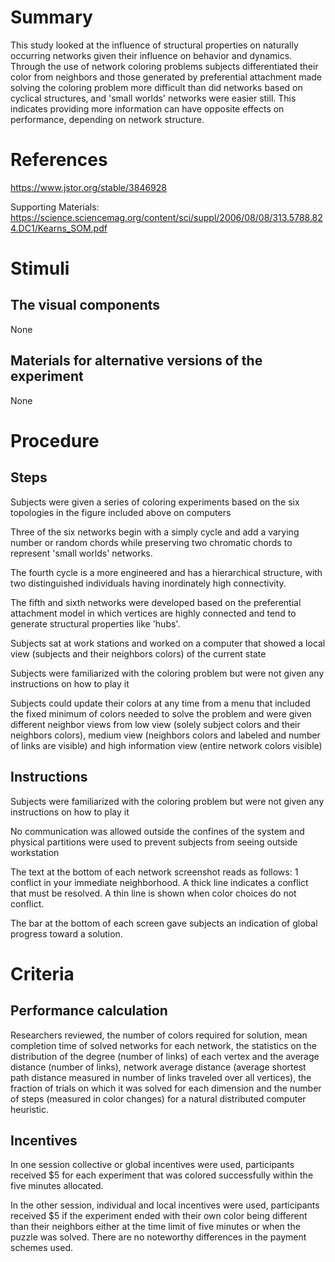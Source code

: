 # Summary
This study looked at the influence of structural properties on naturally occurring networks given their influence on behavior and dynamics. Through the use of network coloring problems subjects differentiated their color from neighbors and those generated by preferential attachment made solving the coloring problem more difficult than did networks based on cyclical structures, and 'small worlds' networks were easier still. This indicates providing more information can have opposite effects on performance, depending on network structure. 


# References
https://www.jstor.org/stable/3846928

Supporting Materials: https://science.sciencemag.org/content/sci/suppl/2006/08/08/313.5788.824.DC1/Kearns_SOM.pdf

# Stimuli
## The visual components
None 

## Materials for alternative versions of the experiment 
None

# Procedure
## Steps

Subjects were given a series of coloring experiments based on the six topologies in the figure included above on computers 

Three of the six networks begin with a simply cycle and add a varying number or random chords while preserving two chromatic chords to represent 'small worlds' networks. 

The fourth cycle is a more engineered and has a hierarchical structure, with two distinguished individuals
 having inordinately high connectivity. 

The fifth and sixth networks were developed based on the preferential attachment model in which vertices are highly connected and  tend to generate structural properties like 'hubs'. 


Subjects sat at work stations and worked on a computer that showed a local view (subjects and their neighbors colors) of the current state

Subjects were familiarized with the coloring problem but were not given any instructions on how to play it 

Subjects could update their colors at any time from a menu that included the fixed minimum of colors needed to solve the problem and were given different neighbor views from low view (solely subject colors and their neighbors colors), medium view (neighbors colors and labeled and number of links are visible) and high information view (entire network colors visible)


## Instructions

Subjects were familiarized with the coloring problem but were not given any instructions on how to play it 

No communication was allowed outside the confines of the system and physical partitions were used to prevent subjects from seeing outside workstation 


The text at the bottom of each network screenshot reads as follows: 1 conflict in your immediate neighborhood. A thick line indicates a conflict that must be resolved. A thin line is shown when color choices do not conflict.

The bar at the bottom of each screen gave subjects an indication of global progress toward a solution.



# Criteria
## Performance calculation

Researchers reviewed, the number of colors required for solution, mean completion time of solved networks for each network, the statistics on the distribution of the degree (number of links) of each vertex and the average distance (number of links), network average distance (average shortest path distance measured in number of links traveled over all vertices),  the fraction of trials on which it was solved for each dimension and the number of steps (measured in color changes) for a natural distributed computer heuristic. 

## Incentives

In one session collective or global incentives were used, participants received $5 for each experiment that was colored successfully within the five minutes allocated. 

In the other session, individual and local incentives were used, participants received $5 if the experiment ended with their own color being different than their neighbors either at the time limit of five minutes or when the puzzle was solved. There are no noteworthy differences in the payment schemes used. 


